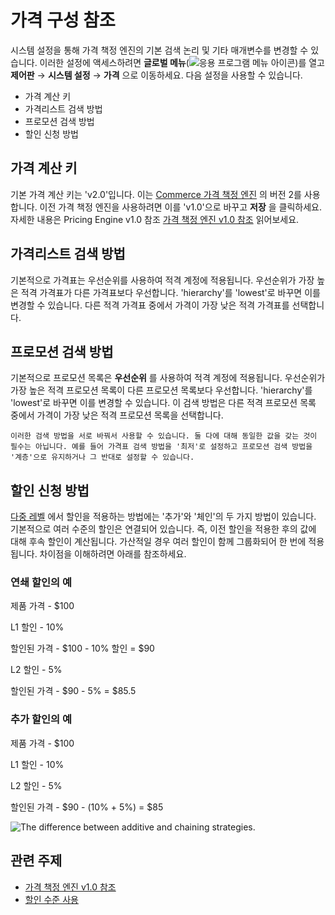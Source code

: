 # 가격 구성 참조

시스템 설정을 통해 가격 책정 엔진의 기본 검색 논리 및 기타 매개변수를 변경할 수 있습니다. 이러한 설정에 액세스하려면 **글로벌 메뉴**(![응용 프로그램 메뉴 아이콘](../images/icon-applications-menu.png))를 열고 **제어판** &rarr; **시스템 설정** &rarr; **가격** 으로 이동하세요. 다음 설정을 사용할 수 있습니다.

* 가격 계산 키
* 가격리스트 검색 방법
* 프로모션 검색 방법
* 할인 신청 방법

## 가격 계산 키

기본 가격 계산 키는 'v2.0'입니다. 이는 [Commerce 가격 책정 엔진](./introduction-to-pricing.md) 의 버전 2를 사용합니다. 이전 가격 책정 엔진을 사용하려면 이를 'v1.0'으로 바꾸고 **저장** 을 클릭하세요. 자세한 내용은 Pricing Engine v1.0 참조 [가격 책정 엔진 v1.0 참조](./introduction-to-pricing.md#pricing-engine-v10-reference) 읽어보세요.

## 가격리스트 검색 방법

기본적으로 가격표는 우선순위를 사용하여 적격 계정에 적용됩니다. 우선순위가 가장 높은 적격 가격표가 다른 가격표보다 우선합니다. 'hierarchy'를 'lowest'로 바꾸면 이를 변경할 수 있습니다. 다른 적격 가격표 중에서 가격이 가장 낮은 적격 가격표를 선택합니다.

## 프로모션 검색 방법

기본적으로 프로모션 목록은 **우선순위** 를 사용하여 적격 계정에 적용됩니다. 우선순위가 가장 높은 적격 프로모션 목록이 다른 프로모션 목록보다 우선합니다. 'hierarchy'를 'lowest'로 바꾸면 이를 변경할 수 있습니다. 이 검색 방법은 다른 적격 프로모션 목록 중에서 가격이 가장 낮은 적격 프로모션 목록을 선택합니다.

```{note}
이러한 검색 방법을 서로 바꿔서 사용할 수 있습니다. 둘 다에 대해 동일한 값을 갖는 것이 필수는 아닙니다. 예를 들어 가격표 검색 방법을 '최저'로 설정하고 프로모션 검색 방법을 '계층'으로 유지하거나 그 반대로 설정할 수 있습니다. 
```

## 할인 신청 방법

[다중 레벨](./promoting-products/using-discount-levels.md) 에서 할인을 적용하는 방법에는 '추가'와 '체인'의 두 가지 방법이 있습니다. 기본적으로 여러 수준의 할인은 연결되어 있습니다. 즉, 이전 할인을 적용한 후의 값에 대해 후속 할인이 계산됩니다. 가산적일 경우 여러 할인이 함께 그룹화되어 한 번에 적용됩니다. 차이점을 이해하려면 아래를 참조하세요.

### 연쇄 할인의 예

제품 가격 - $100

L1 할인 - 10%

할인된 가격 - $100 - 10% 할인 = $90

L2 할인 - 5%

할인된 가격 - $90 - 5% = $85.5

### 추가 할인의 예

제품 가격 - $100

L1 할인 - 10%

L2 할인 - 5%

할인된 가격 - $90 - (10% + 5%) = $85

![The difference between additive and chaining strategies.](./pricing-configuration-reference/images/01.png)

## 관련 주제

* [가격 책정 엔진 v1.0 참조](./introduction-to-pricing.md#pricing-engine-v10-reference)
* [할인 수준 사용](./promoting-products/using-discount-levels.md)